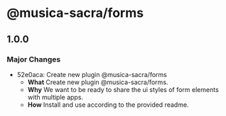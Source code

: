 # @musica-sacra/forms

## 1.0.0

### Major Changes

- 52e0aca: Create new plugin @musica-sacra/forms
  - **What** Create new plugin @musica-sacra/forms.
  - **Why** We want to be ready to share the ui styles of form elements with multiple apps.
  - **How** Install and use according to the provided readme.
